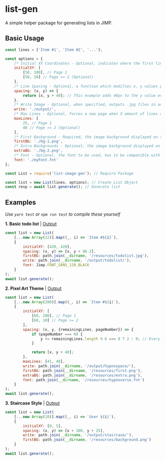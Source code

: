 # list-gen

A simple helper package for generating lists in JIMP.

## Basic Usage

```js
const lines = ['Item #1', 'Item #2', '...'];

const options = {
	/* Initial XY Coordinates - Optional, indicates where the first line of text will be placed on the page */
	initialXY: [
		[50, 100], // Page 1
		[50, 20] // Page >= 2 (Optional)
	],
	/* Line Spacing - Optional, a function which modifies x, y values passed through it */
	spacing: (x, y) => {
		return [x, y + 40]; // This example adds 40px to the y value every new line
	},
	/* Write Image - Optional, when specified, outputs .jpg files in addition to returning buffer(s) */
	write: './output/',
	/* Max Lines - Optional, forces a new page when X amount of lines are on the page */
	maxLines: [
		25, // Page 1
		40 // Page >= 2 (Optional)
	],
	/* First Background - Required, the image background displayed on the first (or subsequent) page */
	firstBG: './bg-1.png',
	/* Extra Backgrounds - Optional, the image background displayed on pages 2 and above */
	extraBG: './bg-2.png',
	/* Font - Optional, the font to be used, has to be compatible with Jimp */
	font: './myFont.fnt'
};
```

```js
const List = require('list-image-gen'); // Require Package

const list = new List(lines, options); // Create List Object
const resp = await list.generate(); // Generate list
```

## Examples

_Use `yarn test` or `npm run test` to compile these yourself_

**1. Basic todo list** | [Output](https://github.com/lorencerri/list-image-gen/tree/master/test/output/todolist)

```js
const list = new List(
	[...new Array(22)].map((_, i) => `Item #${i}`),
	{
		initialXY: [420, 420],
		spacing: (x, y) => [x, y + 96.3],
		firstBG: path.join(__dirname, '/resources/todolist.jpg'),
		write: path.join(__dirname, '/output/todolist/'),
		font: Jimp.FONT_SANS_128_BLACK
	}
);
await list.generate();
```

**2. Pixel Art Theme** | [Output](https://github.com/lorencerri/list-image-gen/tree/master/test/output/pixelart)

```js
const list = new List(
	[...new Array(200)].map((_, i) => `Item #${i}`),
	{
		initialXY: [
			[60, 280], // Page 1
			[60, 10] // Page >= 2
		],
		spacing: (x, y, {remainingLines, pageNumber}) => {
			if (pageNumber === 0) {
				y += remainingLines.length % 6 === 0 ? 2 : 0; // Every 6 items on the first page, add 2 to the y position
			}

			return [x, y + 40];
		},
		maxLines: [41, 48],
		write: path.join(__dirname, '/output/hypnospace/'),
		firstBG: path.join(__dirname, '/resources/first.png'),
		extraBG: path.join(__dirname, '/resources/extra.png'),
		font: path.join(__dirname, '/resources/hypnoverse.fnt')
	}
);
await list.generate();
```

**3. Staircase Style** | [Output](https://github.com/lorencerri/list-image-gen/tree/master/test/output/staircase)

```js
const list = new List(
	[...new Array(10)].map((_, i) => `User ${i}`),
	{
		initialXY: [0, 5],
		spacing: (x, y) => [x + 100, y + 25],
		write: path.join(__dirname, '/output/staircase/'),
		firstBG: path.join(__dirname, '/resources/background.png')
	}
);
await list.generate();
```